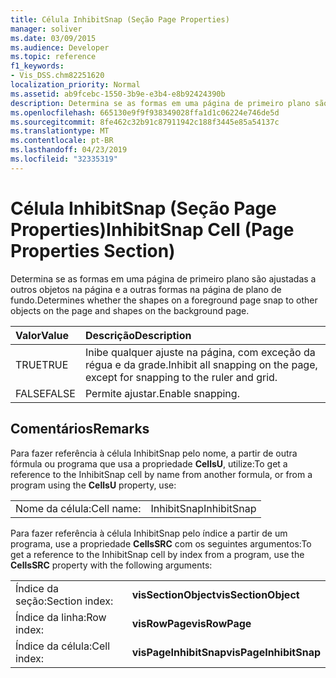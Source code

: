 ```yaml
---
title: Célula InhibitSnap (Seção Page Properties)
manager: soliver
ms.date: 03/09/2015
ms.audience: Developer
ms.topic: reference
f1_keywords:
- Vis_DSS.chm82251620
localization_priority: Normal
ms.assetid: ab9fcebc-1550-3b9e-e3b4-e8b92424390b
description: Determina se as formas em uma página de primeiro plano são ajustadas a outros objetos na página e a outras formas na página de plano de fundo.
ms.openlocfilehash: 665130e9f9f938349028ffa1d1c06224e746de5d
ms.sourcegitcommit: 8fe462c32b91c87911942c188f3445e85a54137c
ms.translationtype: MT
ms.contentlocale: pt-BR
ms.lasthandoff: 04/23/2019
ms.locfileid: "32335319"
---
```

# <a name="inhibitsnap-cell-page-properties-section"></a><span data-ttu-id="a74c3-103">Célula InhibitSnap (Seção Page Properties)</span><span class="sxs-lookup"><span data-stu-id="a74c3-103">InhibitSnap Cell (Page Properties Section)</span></span>

<span data-ttu-id="a74c3-104">Determina se as formas em uma página de primeiro plano são ajustadas a outros objetos na página e a outras formas na página de plano de fundo.</span><span class="sxs-lookup"><span data-stu-id="a74c3-104">Determines whether the shapes on a foreground page snap to other objects on the page and shapes on the background page.</span></span>
  
|<span data-ttu-id="a74c3-105">**Valor**</span><span class="sxs-lookup"><span data-stu-id="a74c3-105">**Value**</span></span>|<span data-ttu-id="a74c3-106">**Descrição**</span><span class="sxs-lookup"><span data-stu-id="a74c3-106">**Description**</span></span>|
|:-----|:-----|
| <span data-ttu-id="a74c3-107">TRUE</span><span class="sxs-lookup"><span data-stu-id="a74c3-107">TRUE</span></span>  <br/> | <span data-ttu-id="a74c3-108">Inibe qualquer ajuste na página, com exceção da régua e da grade.</span><span class="sxs-lookup"><span data-stu-id="a74c3-108">Inhibit all snapping on the page, except for snapping to the ruler and grid.</span></span>  <br/> |
| <span data-ttu-id="a74c3-109">FALSE</span><span class="sxs-lookup"><span data-stu-id="a74c3-109">FALSE</span></span>  <br/> | <span data-ttu-id="a74c3-110">Permite ajustar.</span><span class="sxs-lookup"><span data-stu-id="a74c3-110">Enable snapping.</span></span>  <br/> |
   
## <a name="remarks"></a><span data-ttu-id="a74c3-111">Comentários</span><span class="sxs-lookup"><span data-stu-id="a74c3-111">Remarks</span></span>

<span data-ttu-id="a74c3-112">Para fazer referência à célula InhibitSnap pelo nome, a partir de outra fórmula ou programa que usa a propriedade **CellsU**, utilize:</span><span class="sxs-lookup"><span data-stu-id="a74c3-112">To get a reference to the InhibitSnap cell by name from another formula, or from a program using the **CellsU** property, use:</span></span> 
  
|||
|:-----|:-----|
| <span data-ttu-id="a74c3-113">Nome da célula:</span><span class="sxs-lookup"><span data-stu-id="a74c3-113">Cell name:</span></span>  <br/> | <span data-ttu-id="a74c3-114">InhibitSnap</span><span class="sxs-lookup"><span data-stu-id="a74c3-114">InhibitSnap</span></span>  <br/> |
   
<span data-ttu-id="a74c3-115">Para fazer referência à célula InhibitSnap pelo índice a partir de um programa, use a propriedade **CellsSRC** com os seguintes argumentos:</span><span class="sxs-lookup"><span data-stu-id="a74c3-115">To get a reference to the InhibitSnap cell by index from a program, use the **CellsSRC** property with the following arguments:</span></span> 
  
|||
|:-----|:-----|
| <span data-ttu-id="a74c3-116">Índice da seção:</span><span class="sxs-lookup"><span data-stu-id="a74c3-116">Section index:</span></span>  <br/> |<span data-ttu-id="a74c3-117">**visSectionObject**</span><span class="sxs-lookup"><span data-stu-id="a74c3-117">**visSectionObject**</span></span> <br/> |
| <span data-ttu-id="a74c3-118">Índice da linha:</span><span class="sxs-lookup"><span data-stu-id="a74c3-118">Row index:</span></span>  <br/> |<span data-ttu-id="a74c3-119">**visRowPage**</span><span class="sxs-lookup"><span data-stu-id="a74c3-119">**visRowPage**</span></span> <br/> |
| <span data-ttu-id="a74c3-120">Índice da célula:</span><span class="sxs-lookup"><span data-stu-id="a74c3-120">Cell index:</span></span>  <br/> |<span data-ttu-id="a74c3-121">**visPageInhibitSnap**</span><span class="sxs-lookup"><span data-stu-id="a74c3-121">**visPageInhibitSnap**</span></span> <br/> |
   


